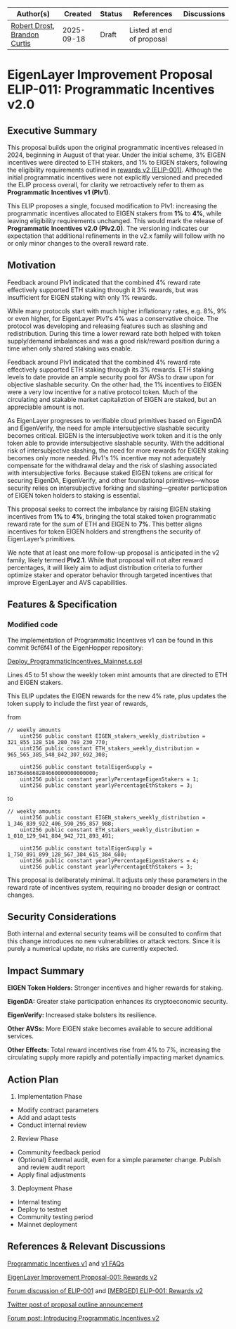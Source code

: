 | Author(s) | Created | Status | References | Discussions |
|-------------|-----------|---------|------|----------|
| [Robert Drost](mailto:robert@eigenfoundation.org),  [Brandon Curtis](mailto:brandon@eigenlabs.org) | 2025-09-18 | Draft | Listed at end of proposal |  |

# EigenLayer Improvement Proposal ELIP-011: Programmatic Incentives v2.0

## Executive Summary

This proposal builds upon the original programmatic incentives released in 2024, beginning in August of that year. Under the initial scheme, 3% EIGEN incentives were directed to ETH stakers, and 1% to EIGEN stakers, following the eligibility requirements outlined in [rewards v2 (ELIP-001)](https://github.com/eigenfoundation/ELIPs/blob/main/ELIPs/ELIP-001.md). Although the initial programmatic incentives were not explicitly versioned and preceded the ELIP process overall, for clarity we retroactively refer to them as **Programmatic Incentives v1 (PIv1)**.

This ELIP proposes a single, focused modification to PIv1: increasing the programmatic incentives allocated to EIGEN stakers from **1%** to **4%**, while leaving eligibility requirements unchanged. This would mark the release of **Programmatic Incentives v2.0 (PIv2.0)**. The versioning indicates our expectation that additional refinements in the v2.x family will follow with no or only minor changes to the overall reward rate.

## Motivation

Feedback around PIv1 indicated that the combined 4% reward rate effectively supported ETH staking through it 3% rewards, but was insufficient for EIGEN staking with only 1% rewards. 

While many protocols start with much higher inflationary rates, e.g. 8%, 9% or even higher, for EigenLayer PIv1's 4% was a conservative choice. The protocol was developing and releasing features such as slashing and redistribution. During this time a lower reward rate both helped with token supply/demand imbalances and was a good risk/reward position during a time when only shared staking was enable. 

Feedback around PIv1 indicated that the combined 4% reward rate effectively supported ETH staking through its 3% rewards. ETH staking levels to date provide an ample security pool for AVSs to draw upon for objective slashable security. On the other had, the 1% incentives to EIGEN were a very low incentive for a native protocol token. Much of the circulating and stakable market capitaliztion of EIGEN are staked, but an appreciable amount is not.

As EigenLayer progresses to verifiable cloud primitives based on EigenDA and EigenVerify, the need for ample intersubjective slashable security becomes critical. EIGEN is the intersubjective work token and it is the only token able to provide intersubjective slashable security.  With the additional risk of intersubjective slashing, the need for more rewards for EIGEN staking becomes only more needed. PIv1's 1% incentive may not adequately compensate for the withdrawal delay and the risk of slashing associated with intersubjective forks. Because staked EIGEN tokens are critical for securing EigenDA, EigenVerify, and other foundational primitives—whose security relies on intersubjective forking and slashing—greater participation of EIGEN token holders to staking is essential.

This proposal seeks to correct the imbalance by raising EIGEN staking incentives from **1%** to **4%**, bringing the total staked token programmatic reward rate for the sum of ETH and EIGEN to **7%**. This better aligns incentives for token EIGEN holders and strengthens the security of EigenLayer’s primitives. 

We note that at least one more follow-up proposal is anticipated in the v2 family, likely termed **PIv2.1**. While that proposal will not alter reward percentages, it will likely aim to adjust distribution criteria to further optimize staker and operator behavior through targeted incentives that improve EigenLayer and AVS capabilities.

## Features & Specification

### Modified code

The implementation of Programmatic Incentives v1 can be found in this commit 9cf6f41 of the EigenHopper repository:

[Deploy_ProgrammaticIncentives_Mainnet.s.sol](https://github.com/Layr-Labs/EigenHopper/commit/9cf6f41c936e4b524aa3e6c8e5441a719a6262a7)

Lines 45 to 51 show the weekly token mint amounts that are directed to ETH and EIGEN stakers. 

This ELIP updates the EIGEN rewards for the new 4% rate, plus updates the token supply to include the first year of rewards, 

from
```solidty
// weekly amounts
    uint256 public constant EIGEN_stakers_weekly_distribution = 321_855_128_516_280_769_230_770;
    uint256 public constant ETH_stakers_weekly_distribution = 965_565_385_548_842_307_692_308;

    uint256 public constant totalEigenSupply = 1673646668284660000000000000;
    uint256 public constant yearlyPercentageEigenStakers = 1;
    uint256 public constant yearlyPercentageEthStakers = 3;
```

to 
```solidty
// weekly amounts
    uint256 public constant EIGEN_stakers_weekly_distribution = 1_346_839_922_406_590_295_857_988;
    uint256 public constant ETH_stakers_weekly_distribution = 1_010_129_941_804_942_721_893_491;

    uint256 public constant totalEigenSupply = 1_750_891_899_128_567_384_615_384_680;
    uint256 public constant yearlyPercentageEigenStakers = 4;
    uint256 public constant yearlyPercentageEthStakers = 3;
```

This proposal is deliberately minimal. It adjusts only these parameters in the reward rate of incentives system, requiring no broader design or contract changes.

## Security Considerations
Both internal and external security teams will be consulted to confirm that this change introduces no new vulnerabilities or attack vectors. Since it is purely a numerical update, no risks are currently expected.

## Impact Summary

**EIGEN Token Holders:** Stronger incentives and higher rewards for staking.

**EigenDA:** Greater stake participation enhances its cryptoeconomic security.

**EigenVerify:** Increased stake bolsters its resilience.

**Other AVSs:** More EIGEN stake becomes available to secure additional services.

**Other Effects:** Total reward incentives rise from 4% to 7%, increasing the circulating supply more rapidly and potentially impacting market dynamics.

## Action Plan

1. Implementation Phase
- Modify contract parameters
- Add and adapt tests
- Conduct internal review

2. Review Phase
- Community feedback period
- (Optional) External audit, even for a simple parameter change. Publish and review audit report
- Apply final adjustments

3. Deployment Phase
- Internal testing
- Deploy to testnet
- Community testing period
- Mainnet deployment

## References & Relevant Discussions

[Programmatic Incentives v1](https://blog.eigencloud.xyz/introducing-programmatic-incentives-v1) and [v1 FAQs](https://docs.eigenfoundation.org/programmatic-incentives/programmatic-incentives-faq?utm_source=chatgpt.com)

[EigenLayer Improvement Proposal-001: Rewards v2](https://github.com/eigenfoundation/ELIPs/blob/main/ELIPs/ELIP-001.md)

[Forum discussion of ELIP-001](https://forum.eigenlayer.xyz/t/protocol-council-evaluation-elip-001/14348) and [[MERGED] ELIP-001: Rewards v2](https://forum.eigenlayer.xyz/t/merged-elip-001-rewards-v2/14196)

[Twitter post of proposal outline announcement](https://x.com/eigenfoundation/status/1952400791693897896)

[Forum post: Introducing Programmatic Incentives v2](https://forum.eigenlayer.xyz/t/introducing-programmatic-incentives-v2/14690)

